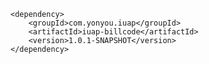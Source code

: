 	<dependency>
		<groupId>com.yonyou.iuap</groupId>
    	<artifactId>iuap-billcode</artifactId>
    	<version>1.0.1-SNAPSHOT</version>
	</dependency>
